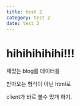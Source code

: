 ```yaml
---
title: test 2
category: test 2
date: test 2
---
```


# hihihihihihi!!!

재밌는 blog를 데이터를

받아오는 형식이 아닌 html로

client가 바로 볼수 있개 하기.
